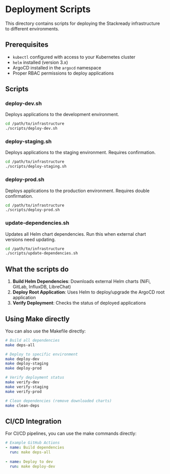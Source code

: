 # Deployment Scripts

This directory contains scripts for deploying the Stackready infrastructure to different environments.

## Prerequisites

- `kubectl` configured with access to your Kubernetes cluster
- `helm` installed (version 3.x)
- ArgoCD installed in the `argocd` namespace
- Proper RBAC permissions to deploy applications

## Scripts

### deploy-dev.sh
Deploys applications to the development environment.
```bash
cd /path/to/infrastructure
./scripts/deploy-dev.sh
```

### deploy-staging.sh
Deploys applications to the staging environment. Requires confirmation.
```bash
cd /path/to/infrastructure
./scripts/deploy-staging.sh
```

### deploy-prod.sh
Deploys applications to the production environment. Requires double confirmation.
```bash
cd /path/to/infrastructure
./scripts/deploy-prod.sh
```

### update-dependencies.sh
Updates all Helm chart dependencies. Run this when external chart versions need updating.
```bash
cd /path/to/infrastructure
./scripts/update-dependencies.sh
```

## What the scripts do

1. **Build Helm Dependencies**: Downloads external Helm charts (NiFi, GitLab, InfluxDB, LibreChat)
2. **Deploy Root Application**: Uses Helm to deploy/upgrade the ArgoCD root application
3. **Verify Deployment**: Checks the status of deployed applications

## Using Make directly

You can also use the Makefile directly:

```bash
# Build all dependencies
make deps-all

# Deploy to specific environment
make deploy-dev
make deploy-staging
make deploy-prod

# Verify deployment status
make verify-dev
make verify-staging
make verify-prod

# Clean dependencies (remove downloaded charts)
make clean-deps
```

## CI/CD Integration

For CI/CD pipelines, you can use the make commands directly:

```yaml
# Example GitHub Actions
- name: Build dependencies
  run: make deps-all
  
- name: Deploy to dev
  run: make deploy-dev
```